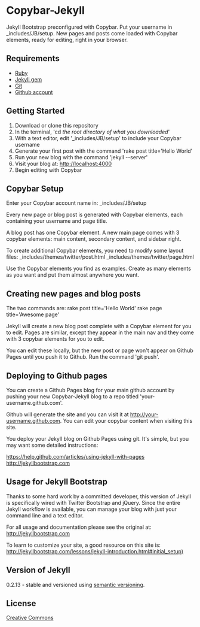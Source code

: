 # Copybar-Jekyll

Jekyll Bootstrap preconfigured with Copybar.  Put your username in _includes/JB/setup.  New pages and posts come loaded with Copybar elements, ready for editing, right in your browser.  


## Requirements

* [Ruby](http://http://www.ruby-lang.org/) 
* [Jekyll gem](https://github.com/mojombo/jekyll)
* [Git](http://git-scm.com/)
* [Github account](http://www.github.com)  


## Getting Started

1. Download or clone this repository
2. In the terminal, 'cd *the root directory of what you downloaded*'
3. With a text editor, edit '_includes/JB/setup' to include your Copybar username
4. Generate your first post with the command 'rake post title='Hello World'
5. Run your new blog with the command 'jekyll --server'
6. Visit your blog at: <http://localhost:4000>
7. Begin editing with Copybar


## Copybar Setup

Enter your Copybar account name in:
_includes/JB/setup

Every new page or blog post is generated with Copybar elements, each containing your username and page title.  

A blog post has one Copybar element.  A new main page comes with 3 copybar elements: main content, secondary content, and sidebar right.

To create additional Copybar elements, you need to modify some layout files:
_includes/themes/twitter/post.html
_includes/themes/twitter/page.html

Use the Copybar elements you find as examples.  Create as many elements as you want and put them almost anywhere you want.



## Creating new pages and blog posts

The two commands are:
rake post title='Hello World'
rake page title='Awesome page'

Jekyll will create a new blog post complete with a Copybar element for you to edit. Pages are similar, except they appear in the main nav and they come with 3 copybar elements for you to edit.  

You can edit these locally, but the new post or page won't appear on Github Pages until you push it to Github.  Run the command 'git push'.


## Deploying to Github pages

You can create a Github Pages blog for your main github account by pushing your new Copybar-Jekyll blog to a repo titled 'your-username.github.com'.  

Github will generate the site and you can visit it at http://your-username.github.com.  You can edit your copybar content when visiting this site.

You deploy your Jekyll blog on Github Pages using git.  It's simple, but you may want some detailed instructions:

<https://help.github.com/articles/using-jekyll-with-pages>
<http://jekyllbootstrap.com>


## Usage for Jekyll Bootstrap

Thanks to some hard work by a committed developer, this version of Jekyll is specifically wired with Twitter Bootstrap and jQuery. Since the entire Jekyll workflow is available, you can manage your blog with just your command line and a text editor.

For all usage and documentation please see the original at: <http://jekyllbootstrap.com>

To learn to customize your site, a good resource on this site is: 
<http://jekyllbootstrap.com/lessons/jekyll-introduction.html#initial_setup)>

## Version of Jekyll

0.2.13 - stable and versioned using [semantic versioning](http://semver.org/).


## License

[Creative Commons](http://creativecommons.org/licenses/by-nc-sa/3.0/)


